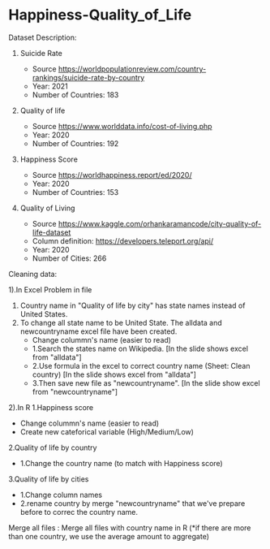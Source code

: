 # Happiness-Quality_of_Life
Dataset Description:

1. Suicide Rate
   - Source https://worldpopulationreview.com/country-rankings/suicide-rate-by-country
   - Year: 2021
   - Number of Countries: 183
  
2. Quality of life
   - Source https://www.worlddata.info/cost-of-living.php
   - Year: 2020
   - Number of Countries: 192

3. Happiness Score
   - Source https://worldhappiness.report/ed/2020/
   - Year: 2020
   - Number of Countries: 153
  
4. Quality of Living 
   - Source https://www.kaggle.com/orhankaramancode/city-quality-of-life-dataset
   - Column definition: https://developers.teleport.org/api/
   - Year: 2020
   - Number of Cities: 266



Cleaning data:

1).In Excel 
Problem in file
1. Country name in "Quality of life by city" has state names instead of United States.
2. To change all state name to be United State. The alldata and newcountryname excel file have been created.
   - Change colummn's name (easier to read)
   - 1.Search the states name on Wikipedia. [In the slide shows excel from "alldata"]
   - 2.Use formula in the excel to correct country name (Sheet: Clean country) [In the slide shows excel from "alldata"]
   - 3.Then save new file as "newcountryname". [In the slide show excel from "newcountryname"]


2).In R
1.Happiness score
   - Change colummn's name (easier to read)
   - Create new cateforical variable (High/Medium/Low)
                 
2.Quality of life by country
   - 1.Change the country name (to match with Happiness score)

3.Quality of life by cities
   - 1.Change column names
   - 2.rename country by merge "newcountryname" that we've prepare before to correc the country name.
                            
Merge all files : 
Merge all files with country name in R (*if there are more than one country, we use the average amount to aggregate)
